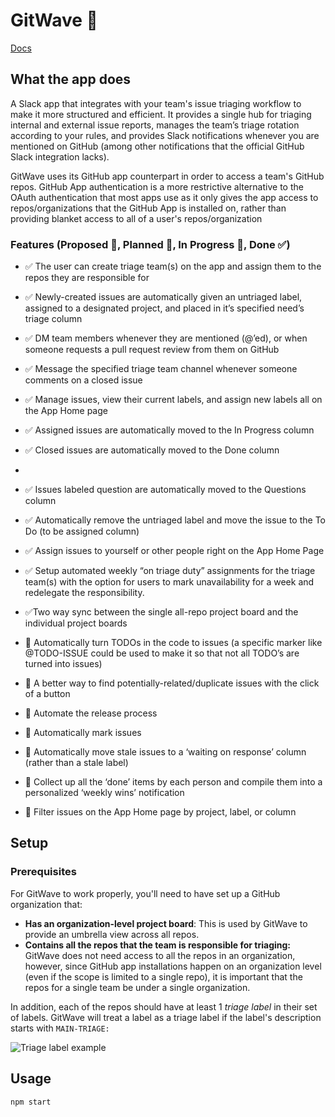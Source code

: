 # GitWave 🌊 

[Docs](https://www.gitwave.com)

## What the app does

A Slack app that integrates with your team's issue triaging workflow to make it more structured and efficient. It provides a single hub for triaging internal and external issue reports, manages the team’s triage rotation according to your rules, and provides Slack notifications whenever you are mentioned on GitHub (among other notifications that the official GitHub Slack integration lacks).

GitWave uses its GitHub app counterpart in order to access a team's GitHub repos. GitHub App authentication is a more restrictive alternative to the OAuth authentication that most apps use as it only gives the app access to repos/organizations that the GitHub App is installed on, rather than providing blanket access to all of a user's repos/organization

### Features (Proposed 🤔,  Planned 🔖,  In Progress 🔨,  Done  ✅)

- ✅ The user can create triage team(s) on the app and assign them to the repos they are responsible for
- ✅ Newly-created issues are automatically given an untriaged label, assigned to a designated project, and placed in it’s specified need’s triage column
- ✅ DM team members whenever they are mentioned (@’ed), or when someone requests a pull request review from them on GitHub
- ✅ Message the specified triage team channel whenever someone comments on a closed issue
- ✅ Manage issues, view their current labels, and assign new labels all on the App Home page
- ✅ Assigned issues are automatically moved to the In Progress column
- ✅ Closed issues are automatically moved to the Done column
- 
- ✅ Issues labeled question are automatically moved to the Questions column
- ✅ Automatically remove the untriaged label and move the issue to the To Do (to be assigned column)
- ✅ Assign issues to yourself or other people right on the App Home Page
- ✅ Setup automated weekly “on triage duty” assignments for the triage team(s) with the option for users to mark unavailability for a week and redelegate the responsibility.
- ✅Two way sync between the single all-repo project board and the individual project boards

- 🔖 Automatically turn TODOs in the code to issues (a specific marker like @TODO-ISSUE could be used to make it so that not all TODO’s are turned into issues)
- 🔖 A better way to find potentially-related/duplicate issues with the click of a button

- 🤔 Automate the release process
- 🤔 Automatically mark issues 
- 🤔 Automatically move stale issues to a ‘waiting on response’ column (rather than a stale label)
- 🤔 Collect up all the ‘done’ items by each person and compile them into a personalized ‘weekly wins’ notification 
- 🤔 Filter issues on the App Home page by project, label, or column

## Setup

### Prerequisites

For GitWave to work properly, you'll need to have set up a GitHub organization that:

- **Has an organization-level project board**: This is used by GitWave to provide an umbrella view across all repos.
- **Contains all the repos that the team is responsible for triaging:** GitWave does not need access to all the repos in an organization, however, since GitHub app installations happen on an organization level (even if the scope is limited to a single repo), it is important that the repos for a single team be under a single organization.
  
In addition, each of the repos should have at least 1 *triage label* in their set of labels. GitWave will treat a label as a triage label if the label's description starts with  `MAIN-TRIAGE:`

![Triage label example](https://i.ibb.co/4F6VvJ5/Screen-Shot-2020-08-17-at-1-58-22-PM.png)

## Usage

```bash
npm start 
```

